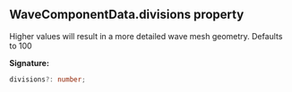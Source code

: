
## WaveComponentData.divisions property

Higher values will result in a more detailed wave mesh geometry. Defaults to 100

**Signature:**

```typescript
divisions?: number;
```
